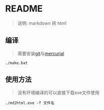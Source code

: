 # README

> 说明: markdown 转 html


## 编译

> 需要安装[git](http://msysgit.github.io/)与[mercurial](http://mercurial.selenic.com/downloads)


	./make.bat


## 使用方法

> 没有环境编译的可以直接下载exe文件使用

	./md2html.exe -f 文件名

